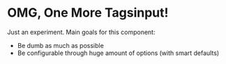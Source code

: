 # OMG, One More Tagsinput!
 
 Just an experiment. Main goals for this component:
 
 * Be dumb as much as possible
 * Be configurable through huge amount of options (with smart defaults) 